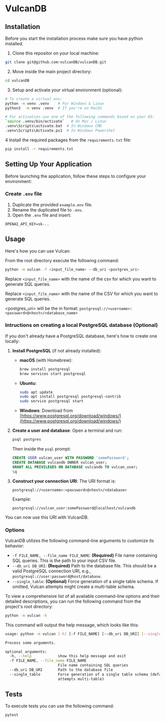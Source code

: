 # VulcanDB

<!-- MAIN BODY -->

## Installation

Before you start the installation process make sure you have python installed.

1. Clone this repositor on your local machine:

```bash
git clone git@github.com:vulcanDB/vulcanDB.git
```

2. Move inside the main project directory:

```bash
cd vulcanDB
```

3. Setup and activate your virtual environment (optional):

```bash
# To create a virtual env:
python -m venv .venv    # For Windoes & Linux
python3  -m venv .venv  # If you're on MacOS

# For activation use one of the following commands based on your OS:
`source .venv/bin/activate`   # On Mac / Linux
.venv\Scripts\activate.bat  # In Windows CMD
.venv\Scripts\Activate.ps1  # In Windows Powershel
```

4 Install the required packages from the `requirements.txt` file:

```bash
pip install -r requirements.txt
```

## Setting Up Your Application

Before launching the application, follow these steps to configure your environment:

### Create `.env` file

1. Duplicate the provided `example.env` file.
2. Rename the duplicated file to `.env`.
3. Open the `.env` file and insert:

```
OPENAI_API_KEY=sk-..
```

## Usage

Here's how you can use Vulcan:

From the root directory execute the following command:

```bash
python -m vulcan -f <input_file_name> --db_uri <postgres_uri>
```

Replace `<input_file_name>` with the name of the csv for which you want to generate SQL queries.

Replace `<input_file_name>` with the name of the CSV for which you want to generate SQL queries.

<postgres_uri> will be the in format: `postgresql://<username>:<password>@<host>/<database_name>`

### Intructions on creating a local PostgreSQL database (Optional)

If you don't already have a PostgreSQL database, here's how to create one locally:

1. **Install PostgreSQL** (if not already installed):

   - **macOS** (with Homebrew):
     ```bash
     brew install postgresql
     brew services start postgresql
     ```
   - **Ubuntu**:
     ```bash
     sudo apt update
     sudo apt install postgresql postgresql-contrib
     sudo service postgresql start
     ```
   - **Windows**: Download from [https://www.postgresql.org/download/windows/](https://www.postgresql.org/download/windows/)

2. **Create a user and database**:
   Open a terminal and run:

   ```bash
   psql postgres
   ```

   Then inside the `psql` prompt:

   ```sql
   CREATE USER vulcan_user WITH PASSWORD 'somePassword';
   CREATE DATABASE vulcandb OWNER vulcan_user;
   GRANT ALL PRIVILEGES ON DATABASE vulcandb TO vulcan_user;
   \q
   ```

3. **Construct your connection URI**:
   The URI format is:
   ```
   postgresql://<username>:<password>@<host>/<database>
   ```
   Example:
   ```
   postgresql://vulcan_user:somePassword@localhost/vulcandb
   ```

You can now use this URI with VulcanDB.

### Options

VulcanDB utilizes the following command-line arguments to customize its behavior:

- `-f FILE_NAME, --file_name FILE_NAME`: **(Required)** File name containing SQL queries. This is the path to your input CSV file.
- `--db_uri DB_URI`: **(Required)** Path to the database file. This should be a valid PostgreSQL connection URI, e.g., `postgresql://user:password@host/database`.
- `--single_table`: **(Optional)** Force generation of a single table schema. If omitted, Vulcan attempts might create a multi-table schema.

To view a comprehensive list of all available command-line options and their detailed descriptions, you can run the following command from the project's root directory:

```bash
python -m vulcan -h
```

This command will output the help message, which looks like this:

```bash
usage: python -m vulcan [-h] [-f FILE_NAME] [--db_uri DB_URI] [--single_table]

Process some arguments.

optional arguments:
  -h, --help            show this help message and exit
  -f FILE_NAME, --file_name FILE_NAME
                        File name containing SQL queries
  --db_uri DB_URI       Path to the database file
  --single_table        Force generation of a single table schema (default:
                        attempts multi-table)
```

## Tests

To execute tests you can use the following command:

```bash
pytest
```
